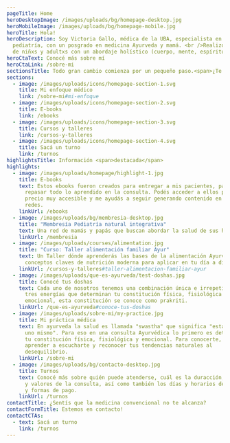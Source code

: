 ```yaml
---
pageTitle: Home
heroDesktopImage: /images/uploads/bg/homepage-desktop.jpg
heroMobileImage: /images/uploads/bg/homepage-mobile.jpg
heroTitle: Hola!
heroDescription: Soy Victoria Gallo, médica de la UBA, especialista en
  pediatría, con un posgrado en medicina Ayurveda y mamá. <br />Realizo atención
  de niñxs y adultxs con un abordaje holístico (cuerpo, mente, espíritu).
heroCtaText: Conocé más sobre mí
heroCtaLink: /sobre-mi
sectionsTitle: Todo gran cambio comienza por un pequeño paso.<span>¿Te animás?</span>
sections:
  - image: /images/uploads/icons/homepage-section-1.svg
    title: Mi enfoque médico
    link: /sobre-mi#mi-enfoque
  - image: /images/uploads/icons/homepage-section-2.svg
    title: E-books
    link: /ebooks
  - image: /images/uploads/icons/homepage-section-3.svg
    title: Cursos y talleres
    link: /cursos-y-talleres
  - image: /images/uploads/icons/homepage-section-4.svg
    title: Sacá un turno
    link: /turnos
highlightsTitle: Información <span>destacada</span>
highlights:
  - image: /images/uploads/homepage/highlight-1.jpg
    title: E-books
    text: Estos ebooks fueron creados para entregar a mis pacientes, para que puedan
      repasar todo lo aprendido en la consulta. Podés acceder a ellos por un
      precio muy accesible y me ayudás a seguir generando contenido en las
      redes.
    linkUrl: /ebooks
  - image: /images/uploads/bg/membresia-desktop.jpg
    title: "Membresía Pediatría natural integrativa"
    text: Una red de mamás y papás que buscan abordar la salud de sus hijos de manera integral y a través de tratamientos naturales. Si consideras que la medicina convencional hace un uso excesivo de medicación y que no toma en cuenta las características individuales de tu hijo o hija, este espacio es para vos.
    linkUrl: /membresia
  - image: /images/uploads/courses/alimentation.jpg
    title: "Curso: Taller alimentación familiar Ayur"
    text: Un Taller dónde aprenderás las bases de la alimentación Ayurvédica y
      conceptos claves de nutrición moderna para aplicar en tu día a día.
    linkUrl: /cursos-y-talleres#taller-alimentacion-familiar-ayur
  - image: /images/uploads/que-es-ayurveda/test-doshas.jpg
    title: Conocé tus doshas
    text: Cada uno de nosotros tenemos una combinación única e irrepetible de estas
      tres energías que determinan tu constitución física, fisiológica y
      emocional, esta constitución se conoce como prakriti.
    linkUrl: /que-es-ayurveda#conoce-tus-doshas
  - image: /images/uploads/sobre-mi/my-practice.jpg
    title: Mi práctica médica
    text: En ayurveda la salud es llamada "swastha" que significa "establecido en
      uno mismo". Para eso en una consulta Ayurvédica lo primero es determinar
      tu constitución física, fisiológica y emocional. Para conocerte, para
      aprender a escucharte y reconocer tus tendencias naturales al
      desequilibrio.
    linkUrl: /sobre-mi
  - image: /images/uploads/bg/contacto-desktop.jpg
    title: Turnos
    text: Conocé más sobre quién puede atenderse, cuál es la duracción, modalidades
      y valores de la consulta, así como también los días y horarios de atención
      y formas de pago.
    linkUrl: /turnos
contactTitle: ¿Sentís que la medicina convencional no te alcanza?
contactFormTitle: Estemos en contacto!
contactCTAs:
  - text: Sacá un turno
    link: /turnos
---
```

